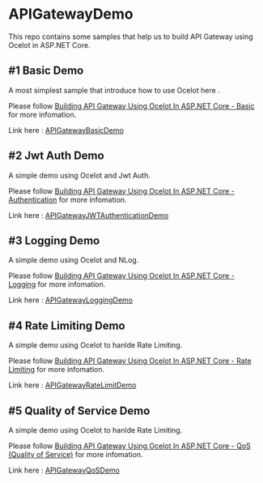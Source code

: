# APIGatewayDemo

This repo contains some samples that help us to build API Gateway using Ocelot in ASP.NET Core.

## #1 Basic Demo

A most simplest sample that introduce how to use Ocelot here .

Please follow [Building API Gateway Using Ocelot In ASP.NET Core - Basic](http://www.c-sharpcorner.com/article/building-api-gateway-using-ocelot-in-asp-net-core/) for more infomation.

Link here : [APIGatewayBasicDemo](https://github.com/catcherwong-archive/APIGatewayDemo/tree/master/APIGatewayBasicDemo)

## #2 Jwt Auth Demo

A simple demo using Ocelot and Jwt Auth.

Please follow [Building API Gateway Using Ocelot In ASP.NET Core - Authentication](http://www.c-sharpcorner.com/article/building-api-gateway-using-ocelot-in-asp-net-core-part-two/) for more infomation.

Link here : [APIGatewayJWTAuthenticationDemo](https://github.com/catcherwong-archive/APIGatewayDemo/tree/master/APIGatewayJWTAuthenticationDemo)

## #3 Logging Demo

A simple demo using Ocelot and NLog.

Please follow [Building API Gateway Using Ocelot In ASP.NET Core - Logging](http://www.c-sharpcorner.com/article/building-api-gateway-using-ocelot-in-asp-net-core-part-three-logging2/) for more infomation.

Link here : [APIGatewayLoggingDemo](https://github.com/catcherwong-archive/APIGatewayDemo/tree/master/APIGatewayLoggingDemo)

## #4 Rate Limiting Demo

A simple demo using Ocelot to hanlde Rate Limiting.

Please follow [Building API Gateway Using Ocelot In ASP.NET Core - Rate Limiting](http://www.c-sharpcorner.com/article/building-api-gateway-using-ocelot-in-asp-net-core-rate-limiting-part-four/) for more infomation.

Link here : [APIGatewayRateLimitDemo](https://github.com/catcherwong-archive/APIGatewayDemo/tree/master/APIGatewayRateLimitDemo)


## #5 Quality of Service Demo

A simple demo using Ocelot to hanlde Rate Limiting.

Please follow [Building API Gateway Using Ocelot In ASP.NET Core - QoS (Quality of Service)](https://www.c-sharpcorner.com/article/building-api-gateway-using-ocelot-in-asp-net-core-qos/) for more infomation.

Link here : [APIGatewayQoSDemo](https://github.com/catcherwong-archive/APIGatewayDemo/tree/master/APIGatewayQoSDemo)
